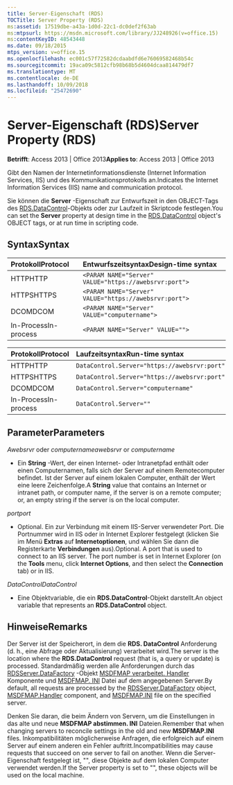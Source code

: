 ```yaml
---
title: Server-Eigenschaft (RDS)
TOCTitle: Server Property (RDS)
ms:assetid: 17519dbe-a43a-1d0d-22c1-dc0def2f63ab
ms:mtpsurl: https://msdn.microsoft.com/library/JJ248926(v=office.15)
ms:contentKeyID: 48543448
ms.date: 09/18/2015
mtps_version: v=office.15
ms.openlocfilehash: ec001c57f72582dcdaabdfd6e76069582468b54c
ms.sourcegitcommit: 19aca09c5812cfb98b68b5d4604dcaa814479df7
ms.translationtype: MT
ms.contentlocale: de-DE
ms.lasthandoff: 10/09/2018
ms.locfileid: "25472690"
---
```

# <a name="server-property-rds"></a><span data-ttu-id="0a850-102">Server-Eigenschaft (RDS)</span><span class="sxs-lookup"><span data-stu-id="0a850-102">Server Property (RDS)</span></span>


<span data-ttu-id="0a850-103">**Betrifft**: Access 2013 | Office 2013</span><span class="sxs-lookup"><span data-stu-id="0a850-103">**Applies to**: Access 2013 | Office 2013</span></span>

<span data-ttu-id="0a850-104">Gibt den Namen der Internetinformationsdienste (Internet Information Services, IIS) und des Kommunikationsprotokolls an.</span><span class="sxs-lookup"><span data-stu-id="0a850-104">Indicates the Internet Information Services (IIS) name and communication protocol.</span></span>

<span data-ttu-id="0a850-105">Sie können die **Server** -Eigenschaft zur Entwurfszeit in den OBJECT-Tags des [RDS.DataControl](datacontrol-object-rds.md)-Objekts oder zur Laufzeit in Skriptcode festlegen.</span><span class="sxs-lookup"><span data-stu-id="0a850-105">You can set the **Server** property at design time in the [RDS.DataControl](datacontrol-object-rds.md) object's OBJECT tags, or at run time in scripting code.</span></span>

## <a name="syntax"></a><span data-ttu-id="0a850-106">Syntax</span><span class="sxs-lookup"><span data-stu-id="0a850-106">Syntax</span></span>

|<span data-ttu-id="0a850-107">Protokoll</span><span class="sxs-lookup"><span data-stu-id="0a850-107">Protocol</span></span>|<span data-ttu-id="0a850-108">Entwurfszeitsyntax</span><span class="sxs-lookup"><span data-stu-id="0a850-108">Design-time syntax</span></span>|
|:-------|:-----------------|
|<span data-ttu-id="0a850-109">HTTP</span><span class="sxs-lookup"><span data-stu-id="0a850-109">HTTP</span></span>|`<PARAM NAME="Server" VALUE="https://awebsrvr:port">`|
|<span data-ttu-id="0a850-110">HTTPS</span><span class="sxs-lookup"><span data-stu-id="0a850-110">HTTPS</span></span>|`<PARAM NAME="Server" VALUE="https://awebsrvr:port">`|
|<span data-ttu-id="0a850-111">DCOM</span><span class="sxs-lookup"><span data-stu-id="0a850-111">DCOM</span></span>|`<PARAM NAME="Server" VALUE="computername">`|
|<span data-ttu-id="0a850-112">In-Process</span><span class="sxs-lookup"><span data-stu-id="0a850-112">In-process</span></span>|`<PARAM NAME="Server" VALUE="">`|


|<span data-ttu-id="0a850-113">Protokoll</span><span class="sxs-lookup"><span data-stu-id="0a850-113">Protocol</span></span>|<span data-ttu-id="0a850-114">Laufzeitsyntax</span><span class="sxs-lookup"><span data-stu-id="0a850-114">Run-time syntax</span></span>|
|:-------|:--------------|
|<span data-ttu-id="0a850-115">HTTP</span><span class="sxs-lookup"><span data-stu-id="0a850-115">HTTP</span></span>|`DataControl.Server="https://awebsrvr:port"`|
|<span data-ttu-id="0a850-116">HTTPS</span><span class="sxs-lookup"><span data-stu-id="0a850-116">HTTPS</span></span>|`DataControl.Server="https://awebsrvr:port"`|
|<span data-ttu-id="0a850-117">DCOM</span><span class="sxs-lookup"><span data-stu-id="0a850-117">DCOM</span></span>|`DataControl.Server="computername"`|
|<span data-ttu-id="0a850-118">In-Process</span><span class="sxs-lookup"><span data-stu-id="0a850-118">In-process</span></span>|`DataControl.Server=""`|


## <a name="parameters"></a><span data-ttu-id="0a850-119">Parameter</span><span class="sxs-lookup"><span data-stu-id="0a850-119">Parameters</span></span>

<span data-ttu-id="0a850-120">*Awebsrvr* oder *computername*</span><span class="sxs-lookup"><span data-stu-id="0a850-120">*awebsrvr* or *computername*</span></span>

- <span data-ttu-id="0a850-121">Ein **String** -Wert, der einen Internet- oder Intranetpfad enthält oder einen Computernamen, falls sich der Server auf einem Remotecomputer befindet. Ist der Server auf einem lokalen Computer, enthält der Wert eine leere Zeichenfolge.</span><span class="sxs-lookup"><span data-stu-id="0a850-121">A **String** value that contains an Internet or intranet path, or computer name, if the server is on a remote computer; or, an empty string if the server is on the local computer.</span></span>

<span data-ttu-id="0a850-122">*port*</span><span class="sxs-lookup"><span data-stu-id="0a850-122">*port*</span></span>

- <span data-ttu-id="0a850-p101">Optional. Ein zur Verbindung mit einem IIS-Server verwendeter Port. Die Portnummer wird in IIS oder in Internet Explorer festgelegt (klicken Sie im Menü **Extras** auf **Internetoptionen**, und wählen Sie dann die Registerkarte **Verbindungen** aus).</span><span class="sxs-lookup"><span data-stu-id="0a850-p101">Optional. A port that is used to connect to an IIS server. The port number is set in Internet Explorer (on the **Tools** menu, click **Internet Options**, and then select the **Connection** tab) or in IIS.</span></span>

<span data-ttu-id="0a850-126">*DataControl*</span><span class="sxs-lookup"><span data-stu-id="0a850-126">*DataControl*</span></span>

- <span data-ttu-id="0a850-127">Eine Objektvariable, die ein **RDS.DataControl**-Objekt darstellt.</span><span class="sxs-lookup"><span data-stu-id="0a850-127">An object variable that represents an **RDS.DataControl** object.</span></span>

## <a name="remarks"></a><span data-ttu-id="0a850-128">Hinweise</span><span class="sxs-lookup"><span data-stu-id="0a850-128">Remarks</span></span>

<span data-ttu-id="0a850-129">Der Server ist der Speicherort, in dem die **RDS. DataControl** Anforderung (d. h., eine Abfrage oder Aktualisierung) verarbeitet wird.</span><span class="sxs-lookup"><span data-stu-id="0a850-129">The server is the location where the **RDS.DataControl** request (that is, a query or update) is processed.</span></span> <span data-ttu-id="0a850-130">Standardmäßig werden alle Anforderungen durch das [RDSServer.DataFactory](datafactory-object-rdsserver.md) -Objekt [MSDFMAP verarbeitet. Handler](datafactory-customization.md) Komponente und [MSDFMAP. INI](understanding-the-customization-file.md) Datei auf dem angegebenen Server.</span><span class="sxs-lookup"><span data-stu-id="0a850-130">By default, all requests are processed by the [RDSServer.DataFactory](datafactory-object-rdsserver.md) object, [MSDFMAP.Handler](datafactory-customization.md) component, and [MSDFMAP.INI](understanding-the-customization-file.md) file on the specified server.</span></span> 

<span data-ttu-id="0a850-131">Denken Sie daran, die beim Ändern von Servern, um die Einstellungen in das alte und neue **MSDFMAP abstimmen. INI** Dateien.</span><span class="sxs-lookup"><span data-stu-id="0a850-131">Remember that when changing servers to reconcile settings in the old and new **MSDFMAP.INI** files.</span></span> <span data-ttu-id="0a850-132">Inkompatibilitäten möglicherweise Anfragen, die erfolgreich auf einem Server auf einem anderen ein Fehler auftritt.</span><span class="sxs-lookup"><span data-stu-id="0a850-132">Incompatibilities may cause requests that succeed on one server to fail on another.</span></span> <span data-ttu-id="0a850-133">Wenn die Server-Eigenschaft festgelegt ist, "", diese Objekte auf dem lokalen Computer verwendet werden.</span><span class="sxs-lookup"><span data-stu-id="0a850-133">If the Server property is set to "", these objects will be used on the local machine.</span></span>

